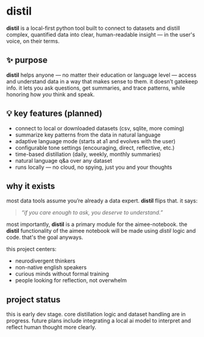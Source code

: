 # distil

**distil** is a local-first python tool built to connect to datasets and distill complex, quantified data into clear, human-readable insight — in the user's voice, on their terms.

## ✨ purpose
**distil** helps anyone — no matter their education or language level — access and understand data in a way that makes sense to them. it doesn’t gatekeep info. it lets you ask questions, get summaries, and trace patterns, while honoring how *you* think and speak.

## 💡 key features (planned)
- connect to local or downloaded datasets (csv, sqlite, more coming)
- summarize key patterns from the data in natural language
- adaptive language mode (starts at a1 and evolves with the user)
- configurable tone settings (encouraging, direct, reflective, etc.)
- time-based distillation (daily, weekly, monthly summaries)
- natural language q&a over any dataset
- runs locally — no cloud, no spying, just you and your thoughts

## why it exists
most data tools assume you’re already a data expert. **distil** flips that. it says:

> *“if you care enough to ask, you deserve to understand.”*

most importantly, **distil** is a primary module for the aimee-notebook. 
the **distil** functionality of the aimee notebook will be made using *distil* logic and code.
that's the goal anyways.

this project centers:
- neurodivergent thinkers 
- non-native english speakers 
- curious minds without formal training 
- people looking for reflection, not overwhelm

## project status
this is early dev stage. core distillation logic and dataset handling are in progress. future plans include integrating a local ai model to interpret and reflect human thought more clearly.


